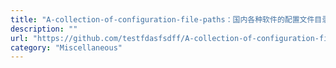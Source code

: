 ```yaml
---
title: "A-collection-of-configuration-file-paths：国内各种软件的配置文件目录"
description: ""
url: "https://github.com/testfdasfsdff/A-collection-of-configuration-file-paths"
category: "Miscellaneous"
---
```

